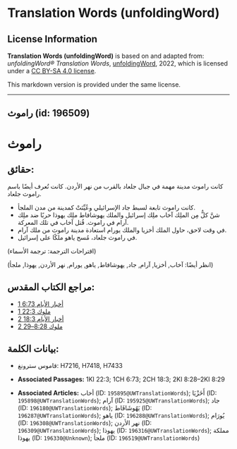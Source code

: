 # Translation Words (unfoldingWord)

## License Information

**Translation Words (unfoldingWord)** is based on and adapted from: _unfoldingWord® Translation Words_, [unfoldingWord](https://unfoldingword.org/utw), 2022, which is licensed under a [CC BY-SA 4.0 license](https://creativecommons.org/licenses/by-sa/4.0/legalcode.en).

This markdown version is provided under the same license.



--------------------------------

## راموث (id: 196509)

راموث
=====

حقائق:
------

كانت راموث مدينة مهمة في جبال جلعاد بالقرب من نهر الأردن. كانت تُعرف أيضًا باسم راموث جلعاد.

* كانت راموث تابعة لسبط جاد الإسرائيلي وعُيِّنَتْ كمدينة من مدن الملجأ.
* شنَّ كلٌّ مِن الملِك آخاب ملِك إسرائيل والملك يهوشافاط ملِك يهوذا حربًا ضد ملِك آرام في راموث. قُتل آخاب في تلك المعركة.
* في وقت لاحق، حاول الملك أخزيا والملك يورام استعادة مدينة راموث من ملك آرام.
* في راموث جلعاد، مُسح ياهو ملكًا على إسرائيل.

(اقتراحات الترجمة: ترجمة الأسماء)

(انظر أيضًا: آخاب, أخزيا, آرام, جاد, يهوشافاط, ياهو, يورام, نهر الأردن, يهوذا, ملجأ)

مراجع الكتاب المقدس:
--------------------

* [1 أخبار الأيام 6:73](https://ref.ly/1Chr6:73)
* [1 ملوك 22:3](https://ref.ly/1Kgs22:3)
* [2 أخبار الأيام 18:3](https://ref.ly/2Chr18:3)
* [2 ملوك 8:28–29](https://ref.ly/2Kgs8:28-2Kgs8:29)

بيانات الكلمة:
--------------

* قاموس سترونغ: H7216, H7418, H7433

* **Associated Passages:** 1KI 22:3; 1CH 6:73; 2CH 18:3; 2KI 8:28–2KI 8:29
* **Associated Articles:** أخاب (ID: `195895@UWTranslationWords`); أَخَزْيَا (ID: `195898@UWTranslationWords`); آرام (ID: `195925@UWTranslationWords`); جاد (ID: `196180@UWTranslationWords`); يَهُوشَافَاط (ID: `196287@UWTranslationWords`); ياهو (ID: `196288@UWTranslationWords`); يُورَام (ID: `196308@UWTranslationWords`); نهر الأردن (ID: `196309@UWTranslationWords`); يهوذا (ID: `196316@UWTranslationWords`); مملكة يهوذا (ID: `196330@Unknown`); ملجأ (ID: `196519@UWTranslationWords`)

